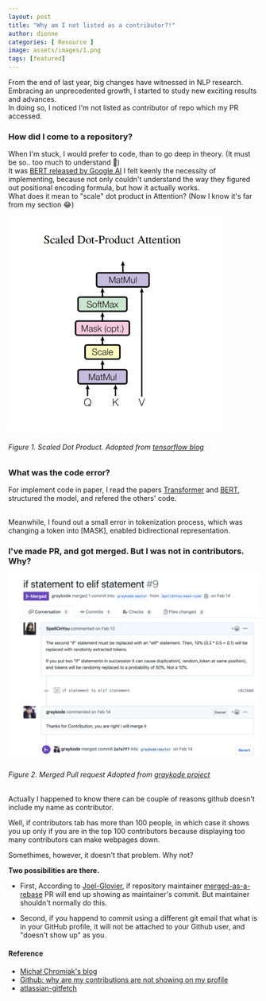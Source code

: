 ```yaml
---
layout: post
title: "Why am I not listed as a contributor?!"
author: dionne
categories: [ Resource ]
image: assets/images/1.png
tags: [featured]
---
```


From the end of last year, big changes have witnessed in NLP research.<br />
Embracing an unprecedented growth, I started to study new exciting results and advances.<br />
In doing so, I noticed I'm not listed as contributor of repo which my PR accessed.

### How did I come to a repository?

When I'm stuck, I would prefer to code, than to go deep in theory. (It must be so.. too much to understand 🤒)<br />
It was [BERT released by Google AI](https://arxiv.org/pdf/1810.04805.pdf) I felt keenly the necessity of implementing, because not only couldn't understand the way they figured out positional encoding formula, but how it actually works.<br />What does it mean to "scale" dot product in Attention? (Now I know it's far from my section 😂)<br />

![](/assets/images/11.png)

###### Figure 1. Scaled Dot Product. *Adopted from* [*tensorflow blog*](www.tensorflow.org)

### What was the code error?

For implement code in paper, I read the papers [Transformer](https://arxiv.org/pdf/1706.03762.pdf) and [BERT](https://arxiv.org/pdf/1810.04805.pdf), structured the model, and refered the others' code.<br /><br />

Meanwhile, I found out a small error in tokenization process, which was changing a token into [MASK], enabled bidirectional representation.

### I've made PR, and got merged. But I was not in contributors. Why?


![](/assets/images/2.png)
###### Figure 2. Merged Pull request *Adopted from* [*graykode project*](https://github.com/graykode/nlp-tutorial/pull/9)

Actually I happened to know there can be couple of reasons github doesn't include my name as contributor.<br />

Well, if contributors tab has more than 100 people, in which case it shows you up only if you are in the top 100 contributors because displaying too many contributors can make webpages down.<br />

Somethimes, however, it doesn't that problem. Why not?<br />

**Two possibilities are there.**<br />

- First, According to [Joel-Glovier][1], if repository maintainer [merged-as-a-rebase][2] PR will end up showing as maintainer's commit. But maintainer shouldn't normally do this. 

- Second, if you happend to commit using a different git email that what is in your GitHub profile, it will not be attached to your Github user, and "doesn't show up" as you.

[1]: https://www.quora.com/Why-doesnt-GitHub-include-my-name-as-a-contributor-even-after-I-contributed
[2]: https://shinglyu.com/web/2018/03/25/merge-pull-requests-without-merge-commits.html



#### Reference

- [Michał Chromiak's blog](https://mchromiak.github.io/articles/2017/Sep/12/Transformer-Attention-is-all-you-need/)
- [Github: why are my contributions are not showing on my profile](https://help.github.com/en/github/setting-up-and-managing-your-github-profile/why-are-my-contributions-not-showing-up-on-my-profile)
- [atlassian-gitfetch](https://www.atlassian.com/git/tutorials/syncing/git-fetch)


